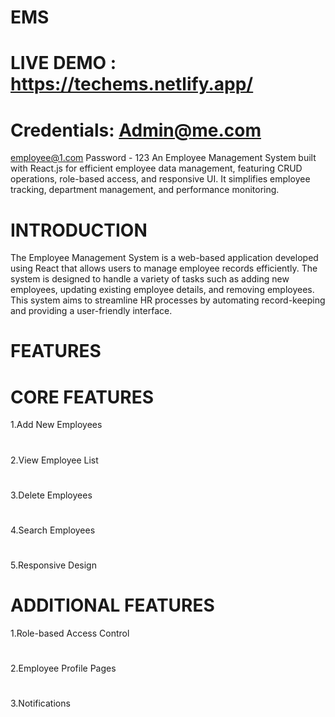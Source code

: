 # EMS
# LIVE DEMO : https://techems.netlify.app/
# Credentials: Admin@me.com
employee@1.com 
Password - 123 
An Employee Management System built with React.js for efficient employee data management, featuring CRUD operations, role-based access, and responsive UI. It simplifies employee tracking, department management, and performance monitoring.
# INTRODUCTION
The Employee Management System is a web-based application developed using React that allows users to manage employee records efficiently. The system is designed to handle a variety of tasks such as adding new employees, updating existing employee details, and removing employees. This system aims to streamline HR processes by automating record-keeping and providing a user-friendly interface.
# FEATURES
# CORE FEATURES
 1.Add New Employees
 #
 2.View Employee List
 #
 3.Delete Employees
 #
 4.Search Employees
 #
 5.Responsive Design
 
 # ADDITIONAL FEATURES
 1.Role-based Access Control
 #
 2.Employee Profile Pages
 #
 3.Notifications
